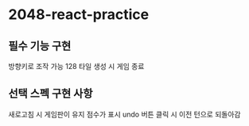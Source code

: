 # 2048-react-practice
## 필수 기능 구현
방향키로 조작 가능
128 타일 생성 시 게임 종료
## 선택 스펙 구현 사항
새로고침 시 게임판이 유지
점수가 표시
undo 버튼 클릭 시 이전 턴으로 되돌아감